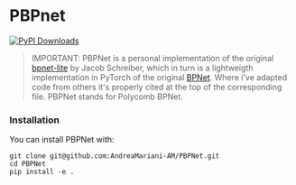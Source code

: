 # PBPnet

[![PyPI Downloads](https://static.pepy.tech/badge/bpnet-lite)](https://pepy.tech/projects/bpnet-lite)

> IMPORTANT: PBPNet is a personal implementation of the original [bpnet-lite](https://github.com/jmschrei/bpnet-lite) by Jacob Schreiber, which in turn is a lightweigth implementation in PyTorch of the original [BPNet](https://github.com/kundajelab/bpnet). Where i've adapted code from others it's properly cited at the top of the corresponding file. PBPNet stands for Polycomb BPNet.


### Installation

You can install PBPNet with:
```
git clone git@github.com:AndreaMariani-AM/PBPNet.git
cd PBPNet
pip install -e .
```
